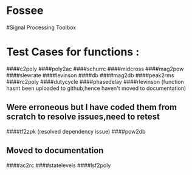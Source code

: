 # Fossee
#Signal Processing Toolbox
# Test Cases for functions :
####c2poly
####poly2ac
####schurrc
####midcross
####mag2pow
####slewrate
####levinson
####db
####mag2db
####peak2rms
####rc2poly
####dutycycle
####phasedelay
####rlevinson (function hasnt been uploaded to github,hence haven't moved to documentation)

## Were erroneous but I have coded them from scratch to resolve issues,need to retest
####tf2zpk (resolved dependency issue)
####pow2db


## Moved to documentation
####ac2rc
####statelevels
####lsf2poly